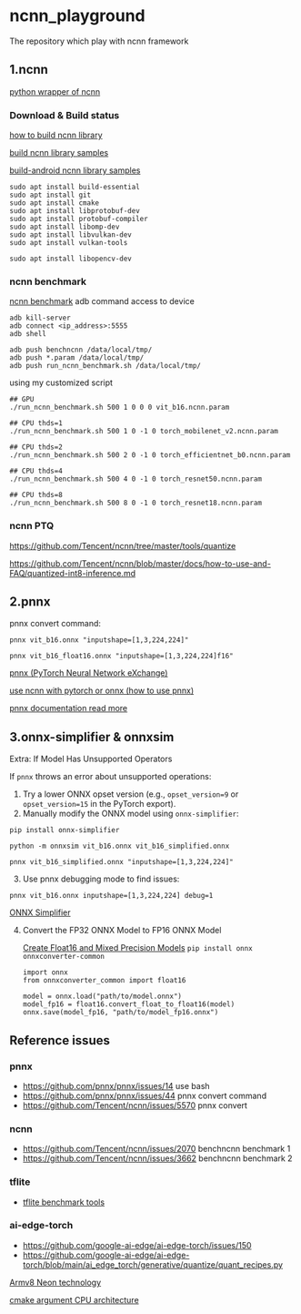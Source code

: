 # ncnn_playground

The repository which play with ncnn framework

## 1.ncnn

[python wrapper of ncnn](https://github.com/Tencent/ncnn/tree/master/python)

### Download & Build status

[how to build ncnn library](https://github.com/Tencent/ncnn/wiki/how-to-build)

[build ncnn library samples](https://github.com/Tencent/ncnn/blob/master/build.sh)

[build-android ncnn library samples](https://github.com/Tencent/ncnn/blob/master/build-android.cmd)

```commandline
sudo apt install build-essential 
sudo apt install git 
sudo apt install cmake 
sudo apt install libprotobuf-dev 
sudo apt install protobuf-compiler 
sudo apt install libomp-dev 
sudo apt install libvulkan-dev 
sudo apt install vulkan-tools 

sudo apt install libopencv-dev
```

### ncnn benchmark

[ncnn benchmark](https://github.com/Tencent/ncnn/tree/master/benchmark)
adb command access to device
```commandline
adb kill-server
adb connect <ip_address>:5555
adb shell 

adb push benchncnn /data/local/tmp/
adb push *.param /data/local/tmp/
adb push run_ncnn_benchmark.sh /data/local/tmp/
```

using my customized script
```commandline
## GPU
./run_ncnn_benchmark.sh 500 1 0 0 0 vit_b16.ncnn.param   

## CPU thds=1
./run_ncnn_benchmark.sh 500 1 0 -1 0 torch_mobilenet_v2.ncnn.param                                                                                                              

## CPU thds=2
./run_ncnn_benchmark.sh 500 2 0 -1 0 torch_efficientnet_b0.ncnn.param  

## CPU thds=4
./run_ncnn_benchmark.sh 500 4 0 -1 0 torch_resnet50.ncnn.param                                                                                                                  

## CPU thds=8
./run_ncnn_benchmark.sh 500 8 0 -1 0 torch_resnet18.ncnn.param         
```

### ncnn PTQ

https://github.com/Tencent/ncnn/tree/master/tools/quantize

https://github.com/Tencent/ncnn/blob/master/docs/how-to-use-and-FAQ/quantized-int8-inference.md

## 2.pnnx

pnnx convert command: 
```
pnnx vit_b16.onnx "inputshape=[1,3,224,224]"

pnnx vit_b16_float16.onnx "inputshape=[1,3,224,224]f16"
```

[pnnx (PyTorch Neural Network eXchange)](https://github.com/pnnx/pnnx)

[use ncnn with pytorch or onnx (how to use pnnx)](https://github.com/Tencent/ncnn/wiki/use-ncnn-with-pytorch-or-onnx#how-to-use-pnnx)

[pnnx documentation read more](https://github.com/Tencent/ncnn/tree/master/tools/pnnx)

## 3.onnx-simplifier & onnxsim

Extra: If Model Has Unsupported Operators

If `pnnx` throws an error about unsupported operations:

1. Try a lower ONNX opset version (e.g., `opset_version=9` or `opset_version=15` in the PyTorch export).
2. Manually modify the ONNX model using `onnx-simplifier`:
```
pip install onnx-simplifier

python -m onnxsim vit_b16.onnx vit_b16_simplified.onnx 

pnnx vit_b16_simplified.onnx "inputshape=[1,3,224,224]"
```
3. Use pnnx debugging mode to find issues:
```
pnnx vit_b16.onnx inputshape=[1,3,224,224] debug=1
```

[ONNX Simplifier](https://github.com/daquexian/onnx-simplifier)

4. Convert the FP32 ONNX Model to FP16 ONNX Model

    [Create Float16 and Mixed Precision Models](https://onnxruntime.ai/docs/performance/model-optimizations/float16.html) `pip install onnx onnxconverter-common`
    ```
    import onnx
    from onnxconverter_common import float16
    
    model = onnx.load("path/to/model.onnx")
    model_fp16 = float16.convert_float_to_float16(model)
    onnx.save(model_fp16, "path/to/model_fp16.onnx")
    
    ```

## Reference issues

### pnnx

- https://github.com/pnnx/pnnx/issues/14 use bash
- https://github.com/pnnx/pnnx/issues/44 pnnx convert command
- https://github.com/Tencent/ncnn/issues/5570 pnnx convert

### ncnn

- https://github.com/Tencent/ncnn/issues/2070 benchncnn benchmark 1
- https://github.com/Tencent/ncnn/issues/3662 benchncnn benchmark 2

### tflite

- [tflite benchmark tools](https://ai.google.dev/edge/litert/models/measurement)

### ai-edge-torch
- https://github.com/google-ai-edge/ai-edge-torch/issues/150
- https://github.com/google-ai-edge/ai-edge-torch/blob/main/ai_edge_torch/generative/quantize/quant_recipes.py

[Armv8 Neon technology](https://developer.arm.com/documentation/102474/0100/Fundamentals-of-Armv8-Neon-technology)

[cmake argument CPU architecture](https://github.com/Tencent/ncnn/blob/23890900c2a92a0932eba629d3c0bdbbc20808de/CMakeLists.txt#L267)